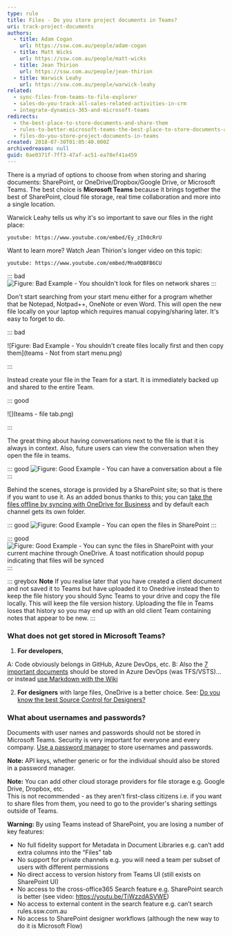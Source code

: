 ```yaml
---
type: rule
title: Files - Do you store project documents in Teams?
uri: track-project-documents
authors:
  - title: Adam Cogan
    url: https://ssw.com.au/people/adam-cogan
  - title: Matt Wicks
    url: https://ssw.com.au/people/matt-wicks
  - title: Jean Thirion
    url: https://ssw.com.au/people/jean-thirion
  - title: Warwick Leahy
    url: https://ssw.com.au/people/warwick-leahy
related:
  - sync-files-from-teams-to-file-explorer
  - sales-do-you-track-all-sales-related-activities-in-crm
  - integrate-dynamics-365-and-microsoft-teams
redirects:
  - the-best-place-to-store-documents-and-share-them
  - rules-to-better-microsoft-teams-the-best-place-to-store-documents-and-share-them
  - files-do-you-store-project-documents-in-teams
created: 2018-07-30T01:05:40.000Z
archivedreason: null
guid: 0ae0371f-7ff3-47af-ac51-ea78ef41a459
---
```

There is a myriad of options to choose from when storing and sharing documents: SharePoint, or OneDrive/Dropbox/Google Drive, or Microsoft Teams. The best choice is **Microsoft Teams** because it brings together the best of SharePoint, cloud file storage, real time collaboration and more into a single location.

<!--endintro-->

Warwick Leahy tells us why it's so important to save our files in the right place:

`youtube: https://www.youtube.com/embed/Ey_zIh0cRrU`

Want to learn more? Watch Jean Thirion's longer video on this topic:

`youtube: https://www.youtube.com/embed/Mna0QBFB6CU`

::: bad
![Figure: Bad Example - You shouldn't look for files on network shares](https://www.ssw.com.au/rules/static/0229b18de57f44d63a8390b1ce886008/1d69c/teams%20-%20network%20share.png "Figure: Bad Example - You shouldn't look for files on network shares")
:::

Don't start searching from your start menu either for a program whether that be Notepad, Notpad++, OneNote or even Word.  This will open the new file locally on your laptop which requires manual copying/sharing later.  It's easy to forget to do.

::: bad

![Figure: Bad Example - You shouldn't create files locally first and then copy them](teams - Not from start menu.png)

:::

Instead create your file in the Team for a start.  It is immediately backed up and shared to the entire Team.

::: good

![](teams - file tab.png)

:::

The great thing about having conversations next to the file is that it is always in context. Also, future users can view the conversation when they open the file in teams.

::: good
![Figure: Good Example - You can have a conversation about a file](https://www.ssw.com.au/rules/static/708d9cfaddc82eb7ef8de06ad39027af/c5d70/teams%20-%20document%20conversation.png)
:::

Behind the scenes, storage is provided by a SharePoint site; so that is there if you want to use it. As an added bonus thanks to this; you can [take the files offline by syncing with OneDrive for Business](/sync-files-from-teams-to-file-explorer) and by default each channel gets its own folder.

::: good
![Figure: Good Example - You can open the files in SharePoint](https://www.ssw.com.au/rules/static/b4510c000c917a3795db8f5a756a351b/c5d70/teams%20-%20open%20sharepoint.png)
:::

::: good
![Figure: Good Example - You can sync the files in SharePoint with your current machine through OneDrive. A toast notification should popup indicating that files will be synced](https://www.ssw.com.au/rules/static/6872c7a2751f0e42f37daf5f89929866/49b61/teams%20-%20sync%20onedrive.png)
:::

::: greybox
**Note** 
If you realise later that you have created a client document and not saved it to Teams but have uploaded it to Onedrive instead then to keep the file history you should Sync Teams to your drive and copy the file locally.  This will keep the file version history.  Uploading the file in Teams loses that history so you may end up with an old client Team containing notes that appear to be new.
:::

### What does not get stored in Microsoft Teams?

1. **For developers**,

A: Code obviously belongs in GitHub, Azure DevOps, etc.
B: Also the [7 important documents](/do-you-review-the-documentation) should be stored in Azure DevOps (was TFS/VSTS)... or instead [use Markdown with the Wiki](/do-you-make-getting-started-on-a-project-easy-for-new-developers)

2. **For designers** with large files, OneDrive is a better choice. See: [Do you know the best Source Control for Designers?](/do-you-know-the-best-source-control-for-designers)

### What about usernames and passwords?

Documents with user names and passwords should not be stored in Microsoft Teams. Security is very important for everyone and every company. [Use a password manager](/password-manager) to store usernames and passwords. 

**Note:** API keys, whether generic or for the individual should also be stored in a password manager.

**Note:** You can add other cloud storage providers for file storage e.g. Google Drive, Dropbox, etc.\
This is not recommended - as they aren't first-class citizens i.e. if you want to share files from them, you need to go to the provider's sharing settings outside of Teams.

**Warning:** By using Teams instead of SharePoint, you are losing a number of key features:

* No full fidelity support for Metadata in Document Libraries e.g. can’t add extra columns into the “Files” tab
* No support for private channels e.g. you will need a team per subset of users with different permissions
* No direct access to version history from Teams UI (still exists on SharePoint UI)
* No access to the cross-office365 Search feature e.g. SharePoint search is better (see video: https://youtu.be/TiWzzdASVWE)
* No access to external content in the search feature e.g. can’t search rules.ssw.com.au
* No access to SharePoint designer workflows (although the new way to do it is Microsoft Flow)